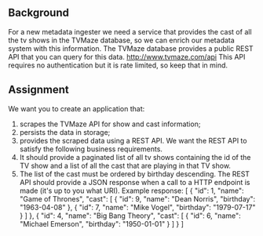 ## Background
For a new metadata ingester we need a service that provides the cast of all the tv shows in the TVMaze database, so we can enrich our metadata system with this information. The TVMaze database provides a public REST API that you can query for this data.
http://www.tvmaze.com/api
This API requires no authentication but it is rate limited, so keep that in mind.

## Assignment
We want you to create an application that:
1.	scrapes the TVMaze API for show and cast information;
2.	persists the data in storage;
3.	provides the scraped data using a REST API.
We want the REST API to satisfy the following business requirements.
1.	It should provide a paginated list of all tv shows containing the id of the TV show and a list of all the cast that are playing in that TV show.
2.	The list of the cast must be ordered by birthday descending.
The REST API should provide a JSON response when a call to a HTTP endpoint is made (it's up to you what URI).
Example response:
[
  {
    "id": 1,
	"name": "Game of Thrones",
    "cast": [
        {
          "id": 9,
          "name": "Dean Norris",
          "birthday": "1963-04-08"
        },
        {
          "id": 7,
          "name": "Mike Vogel",
          "birthday": "1979-07-17"
        }
      ]
  },
  {
    "id": 4,
	"name": "Big Bang Theory",
    "cast": [
        {
          "id": 6,
          "name": "Michael Emerson",
          "birthday": "1950-01-01"
        }
      ]
  }
]
